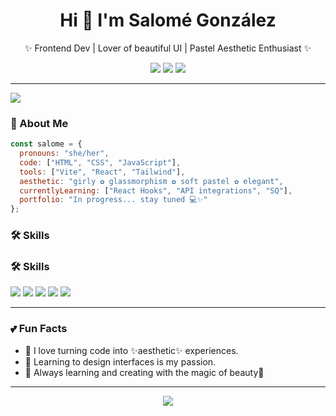 <h1 align="center">Hi 💫 I'm Salomé González</h1>
<p align="center">✨ Frontend Dev | Lover of beautiful UI | Pastel Aesthetic Enthusiast ✨</p>

<p align="center">
  <img src="https://img.shields.io/badge/Gmail-ffb6c1?style=for-the-badge&logo=gmail&logoColor=white" />
  <a href="https://github.com/Salito112"><img src="https://img.shields.io/badge/GitHub-FFC0CB?style=for-the-badge&logo=github&logoColor=white" /></a>
  <a href="https://www.linkedin.com/in/tuusuario"><img src="https://img.shields.io/badge/LinkedIn-F6A5C0?style=for-the-badge&logo=linkedin&logoColor=white" /></a>
</p>

---

<img src="https://capsule-render.vercel.app/api?type=waving&color=ffb6c1&height=120&section=header&text=Welcome%20to%20my%20profile!&fontColor=fff&fontSize=30&animation=fadeIn" />

### 🌸 About Me

```js
const salome = {
  pronouns: "she/her",
  code: ["HTML", "CSS", "JavaScript"],
  tools: ["Vite", "React", "Tailwind"],
  aesthetic: "girly ✿ glassmorphism ✿ soft pastel ✿ elegant",
  currentlyLearning: ["React Hooks", "API integrations", "SQ"],
  portfolio: "In progress... stay tuned 💻✨"
};
```

### 🛠 Skills

### 🛠 Skills
<p>
  <img src="https://img.shields.io/badge/HTML-FC9DCB?style=for-the-badge&logo=html5&logoColor=white" />
  <img src="https://img.shields.io/badge/CSS-FFB6C1?style=for-the-badge&logo=css3&logoColor=white" />
  <img src="https://img.shields.io/badge/JavaScript-FED5EC?style=for-the-badge&logo=javascript&logoColor=white" />
  <img src="https://img.shields.io/badge/Node.js-98FB98?style=for-the-badge&logo=node.js&logoColor=white" />
  <img src="https://img.shields.io/badge/GitHub-FFC0CB?style=for-the-badge&logo=github&logoColor=white" />
</p>

---

### 💕 Fun Facts
- 🎀 I love turning code into ✨aesthetic✨ experiences.
- 🎨 Learning to design interfaces is my passion.
- 🌈 Always learning and creating with the magic of beauty💖

---

<p align="center">
  <img src="https://readme-typing-svg.herokuapp.com/?font=Fira+Code&duration=3000&pause=800&color=F78BC2&center=true&vCenter=true&width=435&lines=Thanks+for+visiting!+🌸; Follow+me+for+more+cutie+projects!+💖" />
</p>
